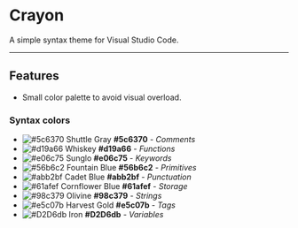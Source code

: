 # Crayon
A simple syntax theme for Visual Studio Code.

---

## Features

* Small color palette to avoid visual overload.

### Syntax colors

* ![#5c6370](https://placehold.it/15/5c6370/000000?text=+) Shuttle Gray
  **#5c6370** - _Comments_
* ![#d19a66](https://placehold.it/15/d19a66/000000?text=+) Whiskey **#d19a66** -
  _Functions_
* ![#e06c75](https://placehold.it/15/e06c75/000000?text=+) Sunglo **#e06c75** -
  _Keywords_
* ![#56b6c2](https://placehold.it/15/56b6c2/000000?text=+) Fountain Blue
  **#56b6c2** - _Primitives_
* ![#abb2bf](https://placehold.it/15/abb2bf/000000?text=+) Cadet Blue
  **#abb2bf** - _Punctuation_
* ![#61afef](https://placehold.it/15/61afef/000000?text=+) Cornflower Blue
  **#61afef** - _Storage_
* ![#98c379](https://placehold.it/15/98c379/000000?text=+) Olivine **#98c379** -
  _Strings_
* ![#e5c07b](https://placehold.it/15/e5c07b/000000?text=+) Harvest Gold
  **#e5c07b** - _Tags_
* ![#D2D6db](https://placehold.it/15/D2D6db/000000?text=+) Iron **#D2D6db** -
  _Variables_
